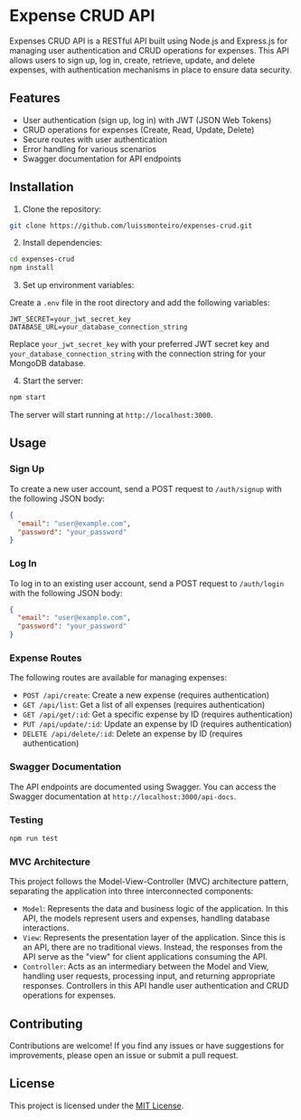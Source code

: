 
# Expense CRUD API

Expenses CRUD API is a RESTful API built using Node.js and Express.js for managing user authentication and CRUD operations for expenses. This API allows users to sign up, log in, create, retrieve, update, and delete expenses, with authentication mechanisms in place to ensure data security.

## Features

- User authentication (sign up, log in) with JWT (JSON Web Tokens)
- CRUD operations for expenses (Create, Read, Update, Delete)
- Secure routes with user authentication
- Error handling for various scenarios
- Swagger documentation for API endpoints

## Installation

1. Clone the repository:

```bash
git clone https://github.com/luissmonteiro/expenses-crud.git
```

2. Install dependencies:

```bash
cd expenses-crud
npm install
```

3. Set up environment variables:

Create a `.env` file in the root directory and add the following variables:

```
JWT_SECRET=your_jwt_secret_key
DATABASE_URL=your_database_connection_string
```

Replace `your_jwt_secret_key` with your preferred JWT secret key and `your_database_connection_string` with the connection string for your MongoDB database.

4. Start the server:

```bash
npm start
```

The server will start running at `http://localhost:3000`.

## Usage

### Sign Up

To create a new user account, send a POST request to `/auth/signup` with the following JSON body:

```json
{
  "email": "user@example.com",
  "password": "your_password"
}
```

### Log In

To log in to an existing user account, send a POST request to `/auth/login` with the following JSON body:

```json
{
  "email": "user@example.com",
  "password": "your_password"
}
```

### Expense Routes

The following routes are available for managing expenses:

- `POST /api/create`: Create a new expense (requires authentication)
- `GET /api/list`: Get a list of all expenses (requires authentication)
- `GET /api/get/:id`: Get a specific expense by ID (requires authentication)
- `PUT /api/update/:id`: Update an expense by ID (requires authentication)
- `DELETE /api/delete/:id`: Delete an expense by ID (requires authentication)

### Swagger Documentation

The API endpoints are documented using Swagger. You can access the Swagger documentation at `http://localhost:3000/api-docs`.

### Testing

```bash
npm run test
```

### MVC Architecture
This project follows the Model-View-Controller (MVC) architecture pattern, separating the application into three interconnected components:

- `Model`:  Represents the data and business logic of the application. In this API, the models represent users and expenses, handling database interactions.
- `View`: Represents the presentation layer of the application. Since this is an API, there are no traditional views. Instead, the responses from the API serve as the "view" for client applications consuming the API.
- `Controller`: Acts as an intermediary between the Model and View, handling user requests, processing input, and returning appropriate responses. Controllers in this API handle user authentication and CRUD operations for expenses.

## Contributing

Contributions are welcome! If you find any issues or have suggestions for improvements, please open an issue or submit a pull request.

## License

This project is licensed under the [MIT License](LICENSE).
